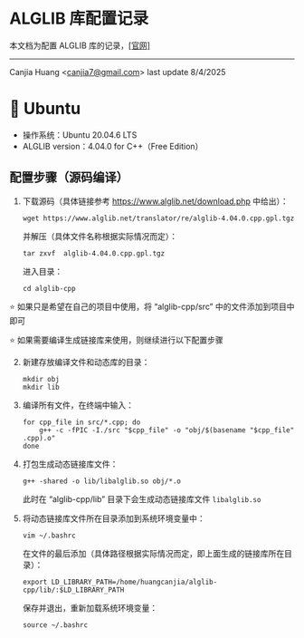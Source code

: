 # ALGLIB 库配置记录

本文档为配置 ALGLIB 库的记录，[[官网]](https://www.alglib.net)

---

Canjia Huang <<canjia7@gmail.com>> last update 8/4/2025

# :penguin: Ubuntu

- 操作系统：Ubuntu 20.04.6 LTS
- ALGLIB version：4.04.0 for C++（Free Edition）

## 配置步骤（源码编译）

1. 下载源码（具体链接参考 https://www.alglib.net/download.php 中给出）：

    ```
    wget https://www.alglib.net/translator/re/alglib-4.04.0.cpp.gpl.tgz
    ```

    并解压（具体文件名称根据实际情况而定）：

    ```
    tar zxvf  alglib-4.04.0.cpp.gpl.tgz
    ```

    进入目录：

    ```
    cd alglib-cpp
    ```

:star: 如果只是希望在自己的项目中使用，将 “alglib-cpp/src” 中的文件添加到项目中即可

:star: 如果需要编译生成链接库来使用，则继续进行以下配置步骤

2. 新建存放编译文件和动态库的目录：

    ```
    mkdir obj
    mkdir lib
    ```

3. 编译所有文件，在终端中输入：

    ```
    for cpp_file in src/*.cpp; do
        g++ -c -fPIC -I./src "$cpp_file" -o "obj/$(basename "$cpp_file" .cpp).o"
    done
    ```

4. 打包生成动态链接库文件：

    ```
    g++ -shared -o lib/libalglib.so obj/*.o
    ```

    此时在 “alglib-cpp/lib” 目录下会生成动态链接库文件 `libalglib.so`

5. 将动态链接库文件所在目录添加到系统环境变量中：
    ```
    vim ~/.bashrc
    ```

    在文件的最后添加（具体路径根据实际情况而定，即上面生成的链接库所在目录）：

    ```
    export LD_LIBRARY_PATH=/home/huangcanjia/alglib-cpp/lib/:$LD_LIBRARY_PATH
    ```

    保存并退出，重新加载系统环境变量：

    ```
    source ~/.bashrc
    ```